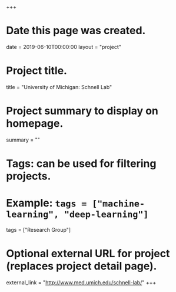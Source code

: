 +++
# Date this page was created.
date = 2019-06-10T00:00:00
layout = "project"

# Project title.
title = "University of Michigan: Schnell Lab"

# Project summary to display on homepage.
summary = ""

# Tags: can be used for filtering projects.
# Example: `tags = ["machine-learning", "deep-learning"]`
tags = ["Research Group"]

# Optional external URL for project (replaces project detail page).
external_link = "http://www.med.umich.edu/schnell-lab/"
+++
